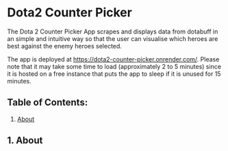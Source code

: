 # **Dota2 Counter Picker**
The Dota 2 Counter Picker App scrapes and displays data from dotabuff in an simple and intuitive way so that the user can visualise which heroes are best against the enemy heroes selected.

The app is deployed at https://dota2-counter-picker.onrender.com/. Please note that it may take some time to load (approximately 2 to 5 minutes) since it is hosted on a free instance that puts the app to sleep if it is unused for 15 minutes.

## **Table of Contents:**

1. <a href="#About">About</a>

## <a name="About">**1. About**</a>
